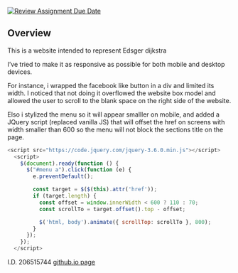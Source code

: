 [![Review Assignment Due Date](https://classroom.github.com/assets/deadline-readme-button-22041afd0340ce965d47ae6ef1cefeee28c7c493a6346c4f15d667ab976d596c.svg)](https://classroom.github.com/a/89IMDEJr)

## Overview
This is a website intended to represent Edsger dijkstra

I’ve tried to make it as responsive as possible for both mobile and desktop devices. 

For instance, i wrapped the facebook like button in a div and limited its width. I noticed that not doing it overflowed the website box model and allowed the user to scroll to the blank space on the right side of the website.

Elso i stylized the menu so it will appear smalller on mobile, and added a JQuery script (replaced vanilla JS) that will offset the href on screens with width smaller than 600 so the menu will not block the sections title on the page.

```javascript
<script src="https://code.jquery.com/jquery-3.6.0.min.js"></script>
  <script>
    $(document).ready(function () {
      $("#menu a").click(function (e) {
        e.preventDefault();

        const target = $($(this).attr('href'));
        if (target.length) {
          const offset = window.innerWidth < 600 ? 110 : 70;
          const scrollTo = target.offset().top - offset;

          $('html, body').animate({ scrollTop: scrollTo }, 800);
        }
      });
    });
  </script>
 ```

I.D. 206515744
[github.io page](https://wed-2023.github.io/206515744/)

